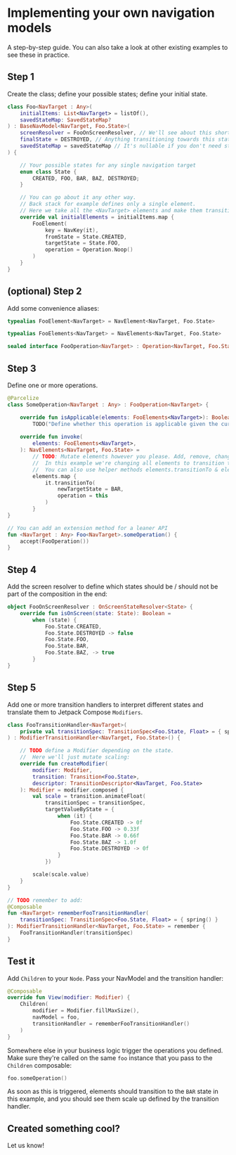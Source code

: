 

# Implementing your own navigation models

A step-by-step guide. You can also take a look at other existing examples to see these in practice.

## Step 1

Create the class; define your possible states; define your initial state. 

```kotlin
class Foo<NavTarget : Any>(
    initialItems: List<NavTarget> = listOf(),
    savedStateMap: SavedStateMap?
) : BaseNavModel<NavTarget, Foo.State>(
    screenResolver = FooOnScreenResolver, // We'll see about this shortly
    finalState = DESTROYED, // Anything transitioning towards this state will be discarded eventually
    savedStateMap = savedStateMap // It's nullable if you don't need state restoration
) {

    // Your possible states for any single navigation target
    enum class State {
        CREATED, FOO, BAR, BAZ, DESTROYED;
    }

    // You can go about it any other way.
    // Back stack for example defines only a single element.
    // Here we take all the <NavTarget> elements and make them transition CREATED -> FOO immediately.
    override val initialElements = initialItems.map {
        FooElement(
            key = NavKey(it),
            fromState = State.CREATED,
            targetState = State.FOO,
            operation = Operation.Noop()
        )
    }
}
```

## (optional) Step 2

Add some convenience aliases:

```kotlin
typealias FooElement<NavTarget> = NavElement<NavTarget, Foo.State>

typealias FooElements<NavTarget> = NavElements<NavTarget, Foo.State>

sealed interface FooOperation<NavTarget> : Operation<NavTarget, Foo.State>
```


## Step 3

Define one or more operations.

```kotlin
@Parcelize
class SomeOperation<NavTarget : Any> : FooOperation<NavTarget> {

    override fun isApplicable(elements: FooElements<NavTarget>): Boolean =
        TODO("Define whether this operation is applicable given the current state")
    
    override fun invoke(
        elements: FooElements<NavTarget>,
    ): NavElements<NavTarget, Foo.State> =
        // TODO: Mutate elements however you please. Add, remove, change.
        //  In this example we're changing all elements to transition to BAR.
        //  You can also use helper methods elements.transitionTo & elements.transitionToIndexed 
        elements.map {
            it.transitionTo(
                newTargetState = BAR,
                operation = this
            )
        }
}

// You can add an extension method for a leaner API
fun <NavTarget : Any> Foo<NavTarget>.someOperation() {
    accept(FooOperation())
}
```

## Step 4

Add the screen resolver to define which states should be / should not be part of the composition in the end:

```kotlin
object FooOnScreenResolver : OnScreenStateResolver<State> {
    override fun isOnScreen(state: State): Boolean =
        when (state) {
            Foo.State.CREATED,
            Foo.State.DESTROYED -> false
            Foo.State.FOO,
            Foo.State.BAR,
            Foo.State.BAZ, -> true
        }
}
```

## Step 5

Add one or more transition handlers to interpret different states and translate them to Jetpack Compose `Modifiers`. 

```kotlin
class FooTransitionHandler<NavTarget>(
    private val transitionSpec: TransitionSpec<Foo.State, Float> = { spring() }
) : ModifierTransitionHandler<NavTarget, Foo.State>() {

    // TODO define a Modifier depending on the state.
    //  Here we'll just mutate scaling: 
    override fun createModifier(
        modifier: Modifier,
        transition: Transition<Foo.State>,
        descriptor: TransitionDescriptor<NavTarget, Foo.State>
    ): Modifier = modifier.composed {
        val scale = transition.animateFloat(
            transitionSpec = transitionSpec,
            targetValueByState = {
                when (it) {
                    Foo.State.CREATED -> 0f
                    Foo.State.FOO -> 0.33f
                    Foo.State.BAR -> 0.66f
                    Foo.State.BAZ -> 1.0f
                    Foo.State.DESTROYED -> 0f
                }
            })

        scale(scale.value)
    }
}

// TODO remember to add:
@Composable
fun <NavTarget> rememberFooTransitionHandler(
    transitionSpec: TransitionSpec<Foo.State, Float> = { spring() }
): ModifierTransitionHandler<NavTarget, Foo.State> = remember {
    FooTransitionHandler(transitionSpec)
}
```


## Test it

Add `Children` to your `Node`. Pass your NavModel and the transition handler:

```kotlin
@Composable
override fun View(modifier: Modifier) {
    Children(
        modifier = Modifier.fillMaxSize(),
        navModel = foo,
        transitionHandler = rememberFooTransitionHandler()
    )
}
```

Somewhere else in your business logic trigger the operations you defined. Make sure they're called on the same `foo` instance that you pass to the `Children` composable:

```kotlin
foo.someOperation()
```

As soon as this is triggered, elements should transition to the `BAR` state in this example, and you should see them scale up defined by the transition handler.


## Created something cool?

Let us know!
